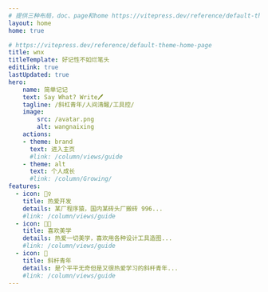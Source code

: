 ```yaml
---
# 提供三种布局，doc、page和home https://vitepress.dev/reference/default-theme-layout
layout: home 
home: true

# https://vitepress.dev/reference/default-theme-home-page
title: wnx
titleTemplate: 好记性不如烂笔头
editLink: true
lastUpdated: true
hero:
    name: 简单记记
    text: Say What? Write🖊
    tagline: /斜杠青年/人间清醒/工具控/
    image:
        src: /avatar.png
        alt: wangnaixing
    actions:
    - theme: brand
      text: 进入主页
      #link: /column/views/guide
    - theme: alt
      text: 个人成长
      #link: /column/Growing/
features:
  - icon: 🤹‍♀️
    title: 热爱开发
    details: 某厂程序猿，国内某砖头厂搬砖 996...
    #link: /column/views/guide
  - icon: 👩‍🎨‍
    title: 喜欢美学
    details: 热爱一切美学，喜欢用各种设计工具造图...
    #link: /column/views/guide
  - icon: 🧩
    title: 斜杆青年
    details: 是个平平无奇但是又很热爱学习的斜杆青年...
    #link: /column/views/guide
---
```




<script setup>
</script>

